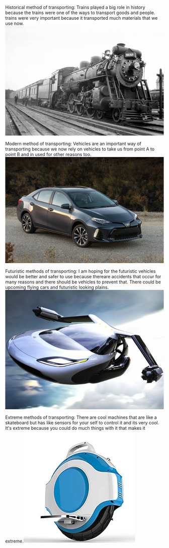Historical method of transporting: Trains played a big role in history because the trains were one of the ways to transport
goods and people. trains were very important because it transported much materials that we use now.![alt text](train.jpg "train")

Modern method of transporting: Vehicles are an important way of transporting because we now rely on vehicles to take us from 
point A to point B and in used for other reasons too.![alt text](car.jpg "modern car")

Futuristic methods of transporting: I am hoping for the futuristic vehicles would be better and safer to use because thereare accidents that
occur for many reasons and there should be vehicles to prevent that. There could be upcoming flying cars and futuristic looking
plains.![alt text](futuristicvehicle.jpg "future")

Extreme methods of transporting: There are cool machines that are like a skateboard but has like sensors for your self to control
it and its very cool. It's extreme because you could do much things with it that makes it extreme.![alt text](extremetransportation.jpg "extreme")

